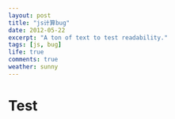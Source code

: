 ```yaml
---
layout: post
title: "js计算bug"
date: 2012-05-22
excerpt: "A ton of text to test readability."
tags: [js, bug]
life: true
comments: true
weather: sunny
---
```


# Test
